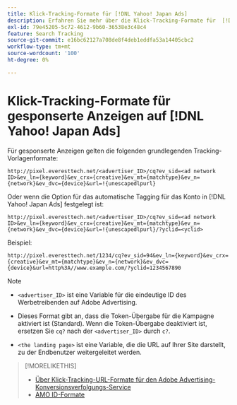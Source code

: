 ```yaml
---
title: Klick-Tracking-Formate für [!DNL Yahoo! Japan Ads]
description: Erfahren Sie mehr über die Klick-Tracking-Formate für  [!DNL Yahoo! Japan Ads] .
exl-id: 79e45205-5c72-4612-9b60-36538e3c48c4
feature: Search Tracking
source-git-commit: e16bc62127a708de8f4deb1eddfa53a14405cbc2
workflow-type: tm+mt
source-wordcount: '100'
ht-degree: 0%

---
```


# Klick-Tracking-Formate für gesponserte Anzeigen auf [!DNL Yahoo! Japan Ads]

Für gesponserte Anzeigen gelten die folgenden grundlegenden Tracking-Vorlagenformate:

`http://pixel.everesttech.net/<advertiser_ID>/cq?ev_sid=<ad network ID>&ev_ln={keyword}&ev_crx={creative}&ev_mt={matchtype}&ev_n={network}&ev_dvc={device}&url=!{unescapedlpurl}`

Oder wenn die Option für das automatische Tagging für das Konto in [!DNL Yahoo! Japan Ads] festgelegt ist:

`http://pixel.everesttech.net/<advertiser_ID>/cq?ev_sid=<ad network ID>&ev_ln={keyword}&ev_crx={creative}&ev_mt={matchtype}&ev_n={network}&ev_dvc={device}&url=!{unescapedlpurl}/?yclid=<yclid>`

Beispiel:

`http://pixel.everesttech.net/1234/cq?ev_sid=94&ev_ln={keyword}&ev_crx={creative}&ev_mt={matchtype}&ev_n={network}&ev_dvc={device}&url=http%3A//www.example.com/?yclid=1234567890`

>[!NOTE]
>
>* `<advertiser_ID>` ist eine Variable für die eindeutige ID des Werbetreibenden auf Adobe Advertising.
>
>* Dieses Format gibt an, dass die Token-Übergabe für die Kampagne aktiviert ist (Standard). Wenn die Token-Übergabe deaktiviert ist, ersetzen Sie `cq?` nach der `<advertiser_ID>` durch `c?`.
>
>* `<the landing page>` ist eine Variable, die die URL auf Ihrer Site darstellt, zu der Endbenutzer weitergeleitet werden.

>[!MORELIKETHIS]
>
>* [Über Klick-Tracking-URL-Formate für den Adobe Advertising-Konversionsverfolgungs-Service](formats-click-tracking-about.md)
>* [AMO ID-Formate](/help/integrations/analytics/ids.md#amo-id-formats)
